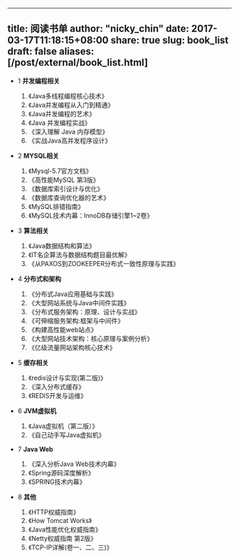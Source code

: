  

---
title: 阅读书单 
author: "nicky_chin"
date: 2017-03-17T11:18:15+08:00
share: true
slug: book_list
draft: false
aliases: [/post/external/book_list.html]
--- 

* 1 **并发编程相关**
    1. 《Java多线程编程核心技术》
    2. 《Java并发编程从入门到精通》
    3. 《Java并发编程的艺术》
    4. 《Java 并发编程实战》
    5. 《深入理解 Java 内存模型》
    6. 《实战Java高并发程序设计》
    
    
* 2 **MYSQL相关**
    1. 《Mysql-5.7官方文档》
    2. 《高性能MySQL 第3版》
    3. 《数据库索引设计与优化》
    4. 《数据库查询优化器的艺术》
    5. 《MySQL排错指南》
    6. 《MySQL技术内幕：InnoDB存储引擎1~2卷》
    
* 3 **算法相关**
    1. 《Java数据结构和算法》
    2. 《IT名企算法与数据结构题目最优解》
    3. 《从PAXOS到ZOOKEEPER分布式一致性原理与实践》
    
    
* 4 **分布式和架构**
    1. 《分布式Java应用基础与实践》
    2. 《大型网站系统与Java中间件实践》
    3. 《分布式服务架构：原理、设计与实战》
    4. 《可伸缩服务架构:框架与中间件》
    5. 《构建高性能web站点》
    6. 《大型网站技术架构：核心原理与案例分析》
    7. 《亿级流量网站架构核心技术》
    
* 5 **缓存相关**
    1. 《redis设计与实现(第二版)》
    2. 《深入分布式缓存》
    3. 《REDIS开发与运维》
    
* 6 **JVM虚拟机**
    1. 《Java虚拟机（第二版）》
    2. 《自己动手写Java虚拟机》
    
* 7 **Java Web**
    1. 《深入分析Java Web技术内幕》
    2. 《Spring源码深度解析》
    3. 《SPRING技术内幕》
    
* 8 **其他**
    1. 《HTTP权威指南》
    2. 《How Tomcat Works》
    3. 《Java性能优化权威指南》
    4. 《Netty权威指南 第2版》
    5. 《TCP-IP详解(卷一、二、三)》